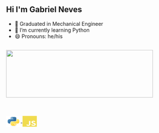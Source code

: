 ## Hi I'm Gabriel Neves

- 🔭 Graduated in Mechanical Engineer
- 🌱 I’m currently learning Python
- 😄 Pronouns: he/his

##

<div align="left">
  <a href="https://github.com/gabrneves">
  <img height="130em" width="400em" src="https://github-readme-stats.vercel.app/api?username=gabrneves&show_icons=true&theme=dark&include_all_commits=true&count_private=true"/>
</div>

  
##
  
<div style="display: inline_block"><br>
  <img align="center" alt="Rafa-Python" height="30" width="40" src="https://raw.githubusercontent.com/devicons/devicon/master/icons/python/python-original.svg">
  <img align="center" alt="Rafa-Js" height="30" width="40" src="https://raw.githubusercontent.com/devicons/devicon/master/icons/javascript/javascript-plain.svg">
</div>
